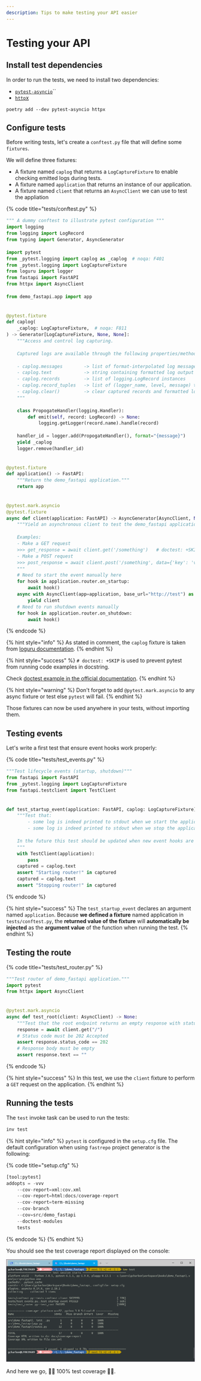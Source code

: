 ```yaml
---
description: Tips to make testing your API easier
---
```


# Testing your API

## Install test dependencies

In order to run the tests, we need to install two dependencies:

* [`pytest-asyncio`](https://pypi.org/project/pytest-asyncio/)\`\`
* [`http`x](https://www.python-httpx.org/)

```text
poetry add --dev pytest-asyncio httpx
```

## Configure tests

Before writing tests, let's create a `conftest.py` file that will define some `fixtures`.

We will define three fixtures:

* A fixture named `caplog` that returns a `LogCaptureFixture` to enable checking emitted logs during tests.
* A fixture named `application` that returns an instance of our application.
* A fixture named `client` that returns an `AsyncClient` we can use to test the appliation

{% code title="tests/conftest.py" %}
```python
""" A dummy conftest to illustrate pytest configuration """
import logging
from logging import LogRecord
from typing import Generator, AsyncGenerator

import pytest
from _pytest.logging import caplog as _caplog  # noqa: F401
from _pytest.logging import LogCaptureFixture
from loguru import logger
from fastapi import FastAPI
from httpx import AsyncClient

from demo_fastapi.app import app


@pytest.fixture
def caplog(
    _caplog: LogCaptureFixture,  # noqa: F811
) -> Generator[LogCaptureFixture, None, None]:
    """Access and control log capturing.

    Captured logs are available through the following properties/methods::

    - caplog.messages        -> list of format-interpolated log messages
    - caplog.text            -> string containing formatted log output
    - caplog.records         -> list of logging.LogRecord instances
    - caplog.record_tuples   -> list of (logger_name, level, message) tuples
    - caplog.clear()         -> clear captured records and formatted log output string
    """

    class PropogateHandler(logging.Handler):
        def emit(self, record: LogRecord) -> None:
            logging.getLogger(record.name).handle(record)

    handler_id = logger.add(PropogateHandler(), format="{message}")
    yield _caplog
    logger.remove(handler_id)


@pytest.fixture
def application() -> FastAPI:
    """Return the demo_fastapi application."""
    return app


@pytest.mark.asyncio
@pytest.fixture
async def client(application: FastAPI) -> AsyncGenerator[AsyncClient, None]:
    """Yield an asynchronous client to test the demo_fastapi application.

    Examples:
    - Make a GET request
    >>> get_response = await client.get('/something')   # doctest: +SKIP
    - Make a POST request
    >>> post_response = await client.post('/something', data={'key': 'value'})  # doctest: +SKIP
    """
    # Need to start the event manually here
    for hook in application.router.on_startup:
        await hook()
    async with AsyncClient(app=application, base_url="http://test") as client:
        yield client
    # Need to run shutdown events manually
    for hook in application.router.on_shutdown:
        await hook()

```
{% endcode %}

{% hint style="info" %}
As stated in comment, the `caplog` fixture is taken from [loguru documentation](https://loguru.readthedocs.io/en/stable/resources/migration.html#making-things-work-with-pytest-and-caplog).
{% endhint %}

{% hint style="success" %}
`# doctest: +SKIP` is used to prevent pytest from running code examples in docstring.

Check [doctest example in the official documentation](https://docs.python.org/3/library/doctest.html).
{% endhint %}

{% hint style="warning" %}
Don't forget to add `@pytest.mark.asyncio` to any async fixture or test else `pytest` will fail.
{% endhint %}

Those fixtures can now be used anywhere in your tests, without importing them.

## Testing events

Let's write a first test that ensure event hooks work properly:

{% code title="tests/test\_events.py" %}
```python
"""Test lifecycle events (startup, shutdown)"""
from fastapi import FastAPI
from _pytest.logging import LogCaptureFixture
from fastapi.testclient import TestClient


def test_startup_event(application: FastAPI, caplog: LogCaptureFixture) -> None:
    """Test that:
        - some log is indeed printed to stdout when we start the application.
        - some log is indeed printed to stdout when we stop the application.

    In the future this test should be updated when new event hooks are added to the application.
    """
    with TestClient(application):
        pass
    captured = caplog.text
    assert "Starting router!" in captured
    captured = caplog.text
    assert "Stopping router!" in captured

```
{% endcode %}

{% hint style="success" %}
The `test_startup_event` declares an argument named `application`. Because **we defined a fixture** named application in `tests/conftest.py`, the **returned value of the fixture** will **automatically be injected** as the **argument value** of the function when running the test.
{% endhint %}

## Testing the route

{% code title="tests/test\_router.py" %}
```python
"""Test router of demo_fastapi application."""
import pytest
from httpx import AsyncClient


@pytest.mark.asyncio
async def test_root(client: AsyncClient) -> None:
    """Test that the root endpoint returns an empty response with status code 202."""
    response = await client.get("/")
    # Status code must be 202 Accepted
    assert response.status_code == 202
    # Response body must be empty
    assert response.text == ""

```
{% endcode %}

{% hint style="success" %}
In this test, we use the `client` fixture to perform a `GET` request on the application.
{% endhint %}

## Running the tests

The `test` invoke task can be used to run the tests:

```python
inv test
```

{% hint style="info" %}
`pytest` is configured in the `setup.cfg` file. The default configuration when using `fastrepo` project generator is the following:

{% code title="setup.cfg" %}
```python
[tool:pytest]
addopts = -vvv
    --cov-report=xml:cov.xml
    --cov-report=html:docs/coverage-report
    --cov-report=term-missing
    --cov-branch
    --cov=src/demo_fastapi
    --doctest-modules
    tests
```
{% endcode %}
{% endhint %}

You should see the test coverage report displayed on the console:

![pytest output in the console](../.gitbook/assets/image%20%2814%29.png)

And here we go, 🎉🎉 100% test coverage 🎉🎉.

